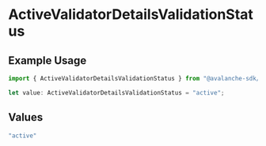 # ActiveValidatorDetailsValidationStatus

## Example Usage

```typescript
import { ActiveValidatorDetailsValidationStatus } from "@avalanche-sdk/sdk/models/components";

let value: ActiveValidatorDetailsValidationStatus = "active";
```

## Values

```typescript
"active"
```